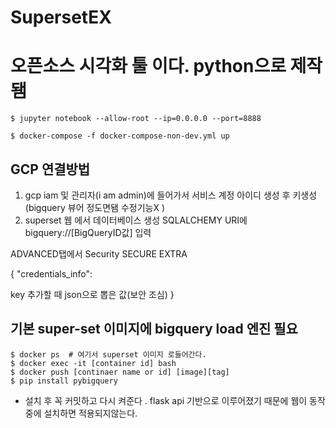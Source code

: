 # SupersetEX


# 오픈소스 시각화 툴 이다. python으로 제작됌


```
$ jupyter notebook --allow-root --ip=0.0.0.0 --port=8888
```

```
$ docker-compose -f docker-compose-non-dev.yml up
```



## GCP 연결방법
1. gcp  iam 및 관리자(i am admin)에 들어가서  서비스 계정  아이디 생성 후 키생성 (bigquery 뷰어 정도면됌 수정기능X )
2.  superset 웹 에서 데이터베이스 생성 SQLALCHEMY URI에 bigquery://[BigQueryID값] 입력



ADVANCED탭에서 Security
SECURE EXTRA

{
"credentials_info": 

key 추가할 때  json으로 뽑은 값(보안 조심) 
}

## 기본  super-set 이미지에  bigquery load 엔진 필요



```
$ docker ps  # 여기서 superset 이미지 로들어간다.
$ docker exec -it [container id] bash
$ docker push [continaer name or id] [image][tag]
$ pip install pybigquery 
```

* 설치 후 꼭 커밋하고 다시 켜준다 . flask api 기반으로 이루어졌기 때문에 웹이 동작중에 설치하면 적용되지않는다.


